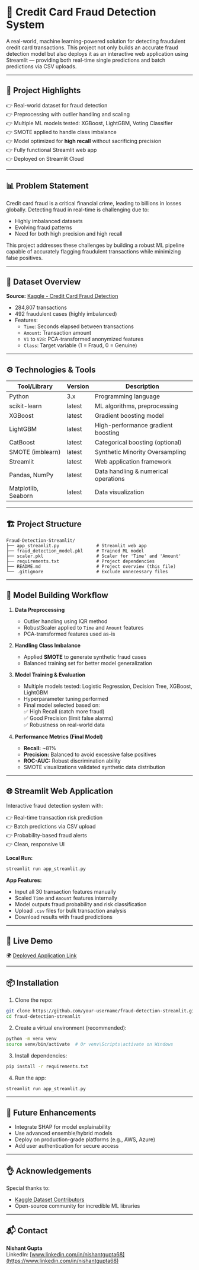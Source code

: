 # 📄 Credit Card Fraud Detection System

A real-world, machine learning-powered solution for detecting fraudulent credit card transactions. This project not only builds an accurate fraud detection model but also deploys it as an interactive web application using Streamlit — providing both real-time single predictions and batch predictions via CSV uploads.

---

## 📝 Project Highlights

👉 Real-world dataset for fraud detection\
👉 Preprocessing with outlier handling and scaling\
👉 Multiple ML models tested: XGBoost, LightGBM, Voting Classifier\
👉 SMOTE applied to handle class imbalance\
👉 Model optimized for **high recall** without sacrificing precision\
👉 Fully functional Streamlit web app\
👉 Deployed on Streamlit Cloud

---

## 📊 Problem Statement

Credit card fraud is a critical financial crime, leading to billions in losses globally. Detecting fraud in real-time is challenging due to:

- Highly imbalanced datasets
- Evolving fraud patterns
- Need for both high precision and high recall

This project addresses these challenges by building a robust ML pipeline capable of accurately flagging fraudulent transactions while minimizing false positives.

---

## 📁 Dataset Overview

**Source:** [Kaggle - Credit Card Fraud Detection](https://www.kaggle.com/datasets/mlg-ulb/creditcardfraud)

- 284,807 transactions
- 492 fraudulent cases (highly imbalanced)
- Features:
  - `Time`: Seconds elapsed between transactions
  - `Amount`: Transaction amount
  - `V1` to `V28`: PCA-transformed anonymized features
  - `Class`: Target variable (1 = Fraud, 0 = Genuine)

---

## ⚙️ Technologies & Tools

| Tool/Library        | Version | Description                          |
| ------------------- | ------- | ------------------------------------ |
| Python              | 3.x     | Programming language                 |
| scikit-learn        | latest  | ML algorithms, preprocessing         |
| XGBoost             | latest  | Gradient boosting model              |
| LightGBM            | latest  | High-performance gradient boosting   |
| CatBoost            | latest  | Categorical boosting (optional)      |
| SMOTE (imblearn)    | latest  | Synthetic Minority Oversampling      |
| Streamlit           | latest  | Web application framework            |
| Pandas, NumPy       | latest  | Data handling & numerical operations |
| Matplotlib, Seaborn | latest  | Data visualization                   |

---

## 🏗️ Project Structure

```
Fraud-Detection-Streamlit/
├── app_streamlit.py              # Streamlit web app
├── fraud_detection_model.pkl     # Trained ML model
├── scaler.pkl                    # Scaler for 'Time' and 'Amount'
├── requirements.txt              # Project dependencies
├── README.md                     # Project overview (this file)
└── .gitignore                    # Exclude unnecessary files
```

---

## 🧻 Model Building Workflow

1. **Data Preprocessing**

   - Outlier handling using IQR method
   - RobustScaler applied to `Time` and `Amount` features
   - PCA-transformed features used as-is

2. **Handling Class Imbalance**

   - Applied **SMOTE** to generate synthetic fraud cases
   - Balanced training set for better model generalization

3. **Model Training & Evaluation**

   - Multiple models tested: Logistic Regression, Decision Tree, XGBoost, LightGBM
   - Hyperparameter tuning performed
   - Final model selected based on:\
     ✅ High Recall (catch more fraud)\
     ✅ Good Precision (limit false alarms)\
     ✅ Robustness on real-world data

4. **Performance Metrics (Final Model)**

   - **Recall:** \~81%
   - **Precision:** Balanced to avoid excessive false positives
   - **ROC-AUC:** Robust discrimination ability
   - SMOTE visualizations validated synthetic data distribution

---

## 🌐 Streamlit Web Application

Interactive fraud detection system with:

👉 Real-time transaction risk prediction\
👉 Batch predictions via CSV upload\
👉 Probability-based fraud alerts\
👉 Clean, responsive UI

**Local Run:**

```bash
streamlit run app_streamlit.py
```

**App Features:**

- Input all 30 transaction features manually
- Scaled `Time` and `Amount` features internally
- Model outputs fraud probability and risk classification
- Upload `.csv` files for bulk transaction analysis
- Download results with fraud predictions

---

## 🚀 Live Demo

🌍 [Deployed Application Link]([https://your-streamlit-app-link-here](https://credit-card-fraud-detection-k73fpbcrfw9ddobigsqrmu.streamlit.app/))

---

## 📦 Installation

1. Clone the repo:

```bash
git clone https://github.com/your-username/fraud-detection-streamlit.git
cd fraud-detection-streamlit
```

2. Create a virtual environment (recommended):

```bash
python -m venv venv
source venv/bin/activate  # Or venv\Scripts\activate on Windows
```

3. Install dependencies:

```bash
pip install -r requirements.txt
```

4. Run the app:

```bash
streamlit run app_streamlit.py
```

---

## 🎍 Future Enhancements

- Integrate SHAP for model explainability
- Use advanced ensemble/hybrid models
- Deploy on production-grade platforms (e.g., AWS, Azure)
- Add user authentication for secure access

---

## 👌 Acknowledgements

Special thanks to:

- [Kaggle Dataset Contributors](https://www.kaggle.com/datasets/mlg-ulb/creditcardfraud)
- Open-source community for incredible ML libraries

---

## 📬 Contact

**Nishant Gupta**\
LinkedIn: [www.linkedin.com/in/nishantgupta68](https://www.linkedin.com/in/nishantgupta68)

